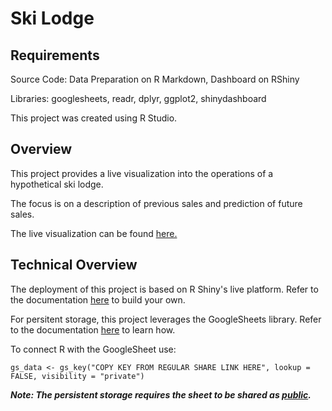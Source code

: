 # Ski Lodge

## Requirements
Source Code: Data Preparation on R Markdown, Dashboard on RShiny


Libraries: googlesheets, readr, dplyr, ggplot2, shinydashboard

This project was created using R Studio.

## Overview
This project provides a live visualization into the operations of a hypothetical ski lodge.

The focus is on a description of previous sales and prediction of future sales.

The live visualization can be found [here.](https://csehdz.shinyapps.io/ski-lodge/)

## Technical Overview
The deployment of this project is based on R Shiny's live platform.
Refer to the documentation [here](https://www.shinyapps.io/) to build your own.


For persitent storage, this project leverages the GoogleSheets library.
Refer to the documentation [here](https://cran.r-project.org/web/packages/googlesheets/vignettes/basic-usage.html) to learn how.

To connect R with the GoogleSheet use:
````
gs_data <- gs_key("COPY KEY FROM REGULAR SHARE LINK HERE", lookup = FALSE, visibility = "private")
````


**_Note: The persistent storage requires the sheet to be shared as [public](https://support.google.com/docs/answer/183965?co=GENIE.Platform%3DDesktop&hl=en)._**



